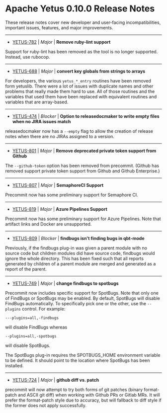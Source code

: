 
<!---
# Licensed to the Apache Software Foundation (ASF) under one
# or more contributor license agreements.  See the NOTICE file
# distributed with this work for additional information
# regarding copyright ownership.  The ASF licenses this file
# to you under the Apache License, Version 2.0 (the
# "License"); you may not use this file except in compliance
# with the License.  You may obtain a copy of the License at
#
#     http://www.apache.org/licenses/LICENSE-2.0
#
# Unless required by applicable law or agreed to in writing, software
# distributed under the License is distributed on an "AS IS" BASIS,
# WITHOUT WARRANTIES OR CONDITIONS OF ANY KIND, either express or implied.
# See the License for the specific language governing permissions and
# limitations under the License.
-->
# Apache Yetus  0.10.0 Release Notes

These release notes cover new developer and user-facing incompatibilities, important issues, features, and major improvements.


---

* [YETUS-782](https://issues.apache.org/jira/browse/YETUS-782) | *Major* | **Remove ruby-lint support**

Support for ruby-lint has been removed as the tool is no longer supported.  Instead, use rubocop.


---

* [YETUS-688](https://issues.apache.org/jira/browse/YETUS-688) | *Major* | **convert key globals from strings to arrays**

<!-- markdown -->
For developers, the various `yetus_*_entry` routines have been removed form yetuslib.  There were a lot of issues with duplicate names and other problems that really made them hard to use.  All of those routines and the variables that used them have been replaced with equivalent routines and variables that are array-based.


---

* [YETUS-474](https://issues.apache.org/jira/browse/YETUS-474) | *Blocker* | **Option to releasedocmaker to write empty files when no JIRA issues match**

<!-- markdown -->
releasedocmaker now has a `--empty` flag to allow the creation of release notes when there are no JIRAs assigned to a version.


---

* [YETUS-801](https://issues.apache.org/jira/browse/YETUS-801) | *Major* | **Remove deprecated private token support from Github**

<!-- markdown -->
The `--github-token` option has been removed from precommit. (Github has removed support private token support from Github and Github Enterprise.)


---

* [YETUS-807](https://issues.apache.org/jira/browse/YETUS-807) | *Major* | **SemaphoreCI Support**

<!-- markdown -->
Precommit now has some preliminary support for Semaphore CI.


---

* [YETUS-819](https://issues.apache.org/jira/browse/YETUS-819) | *Major* | **Azure Pipelines Support**

Precommit now has some preliminary support for Azure Pipelines. Note that artifact links and Docker are unsupported.


---

* [YETUS-809](https://issues.apache.org/jira/browse/YETUS-809) | *Blocker* | **findbugs isn't finding bugs in qbt-mode**

<!-- markdown -->
Previously, if the findbugs plug-in was given a parent module with no source code but children modules did have source code, findbugs would ignore the whole directory.  This has been fixed such that all reports generated by children of a parent module are merged and generated as a report of the parent.


---

* [YETUS-749](https://issues.apache.org/jira/browse/YETUS-749) | *Major* | **change findbugs to spotbugs**

<!-- markdown -->
Precommit now includes specific support for SpotBugs.  Note that only one of FindBugs or SpotBugs may be enabled.  By default, SpotBugs will disable FindBugs automatically.  To specifically pick one or the other, use the `--plugins` control. For example:

```
---plugins=all,-findbugs
```

will disable FindBugs whereas

```
--plugins=all,-spotbugs
```

will disable SpotBugs.

The SpotBugs plug-in requires the SPOTBUGS_HOME environment variable to be defined.  It should point to the location where SpotBugs has been installed.


---

* [YETUS-724](https://issues.apache.org/jira/browse/YETUS-724) | *Major* | **github diff vs. patch**

<!-- markdown -->
precommit will now attempt to try both forms of git patches (binary format-patch and ASCII git diff) when working with Github PRs or Gitlab MRs. It will prefer the format-patch style due to accuracy, but will fallback to diff style if the former does not apply successfully.



